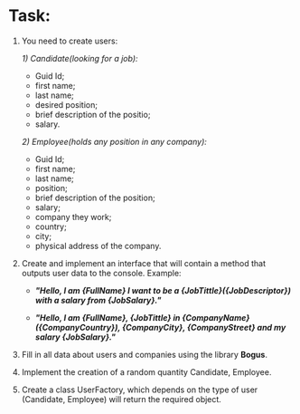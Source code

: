 # Task:
1. You need to create users:

   *1) Candidate(looking for a job):* 
   + Guid Id;
   + first name;
   + last name;
   + desired position;
   + brief description of the positio;
   + salary.
   
   *2) Employee(holds any position in any company):*
   + Guid Id;
   + first name;
   + last name;
   + position;
   + brief description of the position;
   + salary;
   + company they work;
   + country;
   + city;
   + physical address of the company.

2. Create and implement an interface that will contain a method that outputs user data to the console.
   Example:
   
   - ***"Hello, I am {FullName} I want to be a {JobTittle}({JobDescriptor}) with a salary from {JobSalary}."***
   
   - ***"Hello, I am {FullName}, {JobTittle} in {CompanyName}({CompanyCountry}), {CompanyCity}, {CompanyStreet} and my salary {JobSalary}."***

3. Fill in all data about users and companies using the library **Bogus**.

4. Implement the creation of a random quantity Candidate, Employee.

5. Create a class UserFactory, which depends on the type of user (Candidate, Employee) will return the required object.
